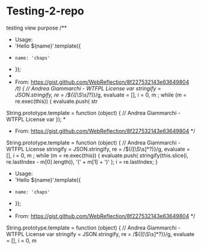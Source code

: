 # Testing-2-repo
testing view purpose
/**
 * Usage: 
 *   'Hello ${name}'.template({
 *     name: 'chaps'
 *   });
 * 
 * From: https://gist.github.com/WebReflection/8f227532143e63649804
 */t) { // Andrea Giammarchi - WTFPL License var stringify = JSON.stringify, re = /${([\S\s]*?)}/g, evaluate = [], i = 0, m ; while (m = re.exec(this)) { evaluate.push( str

String.prototype.template = function (object) {
  // Andrea Giammarchi - WTFPL License
  var });
 * 
 * From: https://gist.github.com/WebReflection/8f227532143e63649804
 */

String.prototype.template = function (object) {
  // Andrea Giammarchi - WTFPL License
    stringify = JSON.stringify,
    re = /\$\{([\S\s]*?)\}/g,
    evaluate = [],
    i = 0,
    m
  ;
  while (m = re.exec(this)) {
    evaluate.push(
      stringify(this.slice(i, re.lastIndex - m[0].length)),
      '(' + m[1] + ')'
    );
    i = re.lastIndex;
  }
 * Usage: 
 *   'Hello ${name}'.template({
 *     name: 'chaps'
 *   });
 * 
 * From: https://gist.github.com/WebReflection/8f227532143e63649804
 */

String.prototype.template = function (object) {
  // Andrea Giammarchi - WTFPL License
  var
    stringify = JSON.stringify,
    re = /\$\{([\S\s]*?)\}/g,
    evaluate = [],
    i = 0,
    m
